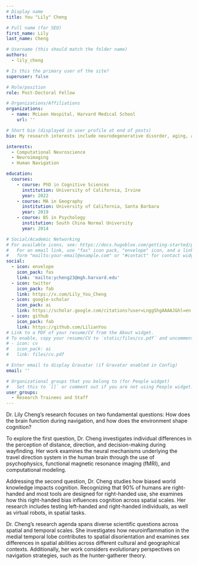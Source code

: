 ```yaml
---
# Display name
title: You "Lily" Cheng

# Full name (for SEO)
first_name: Lily
last_name: Cheng

# Username (this should match the folder name)
authors:
  - lily_cheng

# Is this the primary user of the site?
superuser: false

# Role/position
role: Post-Doctoral Fellow

# Organizations/Affiliations
organizations:
  - name: McLean Hospital, Harvard Medical School
    url: ''

# Short bio (displayed in user profile at end of posts)
bio: My research interests include neurodegenerative disorder, aging, and neurogenetics.

interests:
  - Computational Neuroscience
  - Neuroimaging
  - Human Navigation

education:
  courses:
    - course: PhD in Cognitive Sciences
      institution: University of California, Irvine
      year: 2022
    - course: MA in Geography
      institution: University of California, Santa Barbara
      year: 2019
    - course: BS in Psychology
      institution: South China Normal University
      year: 2014

# Social/Academic Networking
# For available icons, see: https://docs.hugoblox.com/getting-started/page-builder/#icons
#   For an email link, use "fas" icon pack, "envelope" icon, and a link in the
#   form "mailto:your-email@example.com" or "#contact" for contact widget.
social:
  - icon: envelope
    icon_pack: fas
    link: 'mailto:ycheng23@mgh.harvard.edu'
  - icon: twitter
    icon_pack: fab
    link: https://x.com/Lily_You_Cheng
  - icon: google-scholar
    icon_pack: ai
    link: https://scholar.google.com/citations?user=LnggShgAAAAJ&hl=en
  - icon: github
    icon_pack: fab
    link: https://github.com/LilianYou
# Link to a PDF of your resume/CV from the About widget.
# To enable, copy your resume/CV to `static/files/cv.pdf` and uncomment the lines below.
# - icon: cv
#   icon_pack: ai
#   link: files/cv.pdf

# Enter email to display Gravatar (if Gravatar enabled in Config)
email: ''

# Organizational groups that you belong to (for People widget)
#   Set this to `[]` or comment out if you are not using People widget.
user_groups:
  - Research Trainees and Staff
---
```


Dr. Lily Cheng’s research focuses on two fundamental questions: How does the brain function during navigation, and how does the environment shape cognition?

To explore the first question, Dr. Cheng investigates individual differences in the perception of distance, direction, and decision-making during wayfinding. Her work examines the neural mechanisms underlying the travel direction system in the human brain through the use of psychophysics, functional magnetic resonance imaging (fMRI), and computational modeling.

Addressing the second question, Dr. Cheng studies how biased world knowledge impacts cognition. Recognizing that 90% of humans are right-handed and most tools are designed for right-handed use, she examines how this right-handed bias influences cognition across spatial scales. Her research includes testing left-handed and right-handed individuals, as well as virtual robots, in spatial tasks.

Dr. Cheng’s research agenda spans diverse scientific questions across spatial and temporal scales. She investigates how neuroinflammation in the medial temporal lobe contributes to spatial disorientation and examines sex differences in spatial abilities across different cultural and geographical contexts. Additionally, her work considers evolutionary perspectives on navigation strategies, such as the hunter-gatherer theory.
